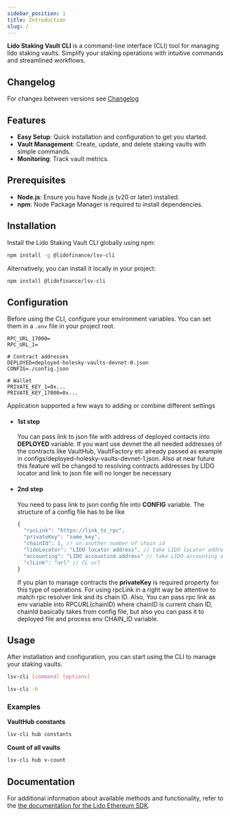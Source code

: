 ```yaml
---
sidebar_position: 1
title: Introduction
slug: /
---
```


**Lido Staking Vault CLI** is a command-line interface (CLI) tool for managing lido staking vaults. Simplify your staking operations with intuitive commands and streamlined workflows.

## Changelog

For changes between versions see [Changelog](./changelog.mdx)

## Features

- **Easy Setup**: Quick installation and configuration to get you started.
- **Vault Management**: Create, update, and delete staking vaults with simple commands.
- **Monitoring**: Track vault metrics.

## Prerequisites

- **Node.js**: Ensure you have Node.js (v20 or later) installed.
- **npm**: Node Package Manager is required to install dependencies.

## Installation

Install the Lido Staking Vault CLI globally using npm:

```bash
npm install -g @lidofinance/lsv-cli
```

Alternatively, you can install it locally in your project:

```bash
npm install @lidofinance/lsv-cli
```

## Configuration

Before using the CLI, configure your environment variables. You can set them in a `.env` file in your project root.

```.env
RPC_URL_17000=
RPC_URL_1=

# Contract addresses
DEPLOYED=deployed-holesky-vaults-devnet-0.json
CONFIG=./config.json

# Wallet
PRIVATE_KEY_1=0x...
PRIVATE_KEY_17000=0x...

```

Application supported a few ways to adding or combine different settings

- #### 1st step
  You can pass link to json file with address of deployed contacts into **DEPLOYED** variable. If you want use
  devnet the all needed addresses of the contracts like VaultHub, VaultFactory etc already passed as example in configs/deployed-holesky-vaults-devnet-1.json.
  Also at near future this feature will be changed to resolving contracts addresses by LIDO locator and link to json
  file will no longer be necessary
- #### 2nd step
  You need to pass link to json config file into **CONFIG** variable. The structure of a config file has to be like
  ```javascript
  {
    "rpcLink": "https://link_to_rpc",
    "privateKey": "some_key",
    "chainId": 1, // or another number of chain id
    "lidoLocator": "LIDO locator address", // take LIDO locator address in paticular chainId
    "accounting": "LIDO accountind address" // take LIDO accounting address in paticular chainId
    "clLink": "url" // CL url
  }
  ```
  If you plan to manage contracts the **privateKey** is required property for this type of operations.
  For using rpcLink in a right way be attentive to match rpc resolver link and its chain ID.
  Also, You can pass rpc link as env variable into RPC*URL*(chainID)
  where chainID is current chain ID, chainId basically takes from config file, but also you can
  pass it to deployed file and process env CHAIN_ID variable.

## Usage

After installation and configuration, you can start using the CLI to manage your staking vaults.

```bash
lsv-cli [command] [options]
```

```bash
lsv-cli -h
```

### Examples

**VaultHub constants**

```bash
lsv-cli hub constants
```

**Count of all vaults**

```bash
lsv-cli hub v-count
```

## Documentation

For additional information about available methods and functionality, refer to the [the documentation for the Lido Ethereum SDK](/category/commands).
